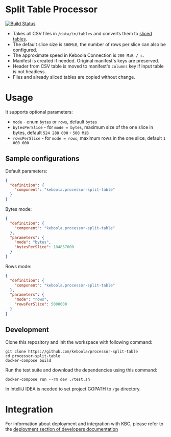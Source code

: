 # Split Table Processor
[![Build Status](https://github.com/keboola/processor-split-table/actions/workflows/push.yml/badge.svg)](https://github.com/keboola/processor-split-table/actions)

- Takes all CSV files in `/data/in/tables` and converts them to [sliced tables](https://developers.keboola.com/extend/common-interface/folders/#sliced-tables).
- The default slice size is `500MiB`, the number of rows per slice can also be configured.
- The approximate speed in Keboola Connection is `200 MiB / s`.
- Manifest is created if needed. Original manifest's keys are preserved.
- Header from CSV table is moved to manifest's `columns` key if input table is not headless.
- Files and already sliced tables are copied without change.

# Usage

It supports optional parameters:

- `mode` - enum `bytes` or `rows`, default `bytes`
- `bytesPerSlice` - for `mode = bytes`, maximum size of the one slice in bytes, default `524 288 000` - `500 MiB`
- `rowsPerSlice` - for `mode = rows`, maximum rows in the one slice, default `1 000 000`

## Sample configurations

Default parameters:

```json
{
  "definition": {
    "component": "keboola.processor-split-table"
  }
}
```

Bytes mode:

```json
{
  "definition": {
    "component": "keboola.processor-split-table"
  },
  "parameters": {
    "mode": "bytes",
    "bytesPerSlice": 104857600
  }
}
```

Rows mode:
```json
{
  "definition": {
    "component": "keboola.processor-split-table"
  },
  "parameters": {
    "mode": "rows",
    "rowsPerSlice": 5000000
  }
}
```

## Development

Clone this repository and init the workspace with following command:

```
git clone https://github.com/keboola/processor-split-table
cd processor-split-table
docker-compose build
```

Run the test suite and download the dependencies using this command:

```
docker-compose run --rm dev ./test.sh
```

In IntelliJ IDEA is needed to set project GOPATH to `/go` directory.

# Integration

For information about deployment and integration with KBC, please refer to
the [deployment section of developers documentation](https://developers.keboola.com/extend/component/deployment/)
